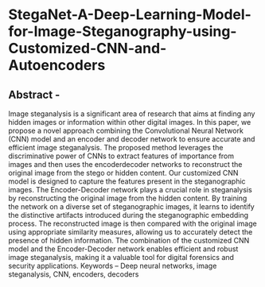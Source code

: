 # StegaNet-A-Deep-Learning-Model-for-Image-Steganography-using-Customized-CNN-and-Autoencoders

## Abstract -  
Image steganalysis is a significant area of
research that aims at finding any hidden images or
information within other digital images. In this paper, we
propose a novel approach combining the Convolutional
Neural Network (CNN) model and an encoder and decoder
network to ensure accurate and efficient image
steganalysis. The proposed method leverages the
discriminative power of CNNs to extract features of
importance from images and then uses the encoderdecoder networks to reconstruct the original image from
the stego or hidden content. Our customized CNN model is
designed to capture the features present in the
steganographic images. The Encoder-Decoder network
plays a crucial role in steganalysis by reconstructing the
original image from the hidden content. By training the
network on a diverse set of steganographic images, it learns
to identify the distinctive artifacts introduced during the
steganographic embedding process. The reconstructed
image is then compared with the original image using
appropriate similarity measures, allowing us to accurately
detect the presence of hidden information. The
combination of the customized CNN model and the
Encoder-Decoder network enables efficient and robust
image steganalysis, making it a valuable tool for digital
forensics and security applications.
Keywords – Deep neural networks, image steganalysis,
CNN, encoders, decoders
